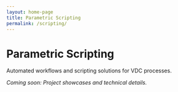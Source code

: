 ```yaml
---
layout: home-page
title: Parametric Scripting
permalink: /scripting/
---
```


# Parametric Scripting

Automated workflows and scripting solutions for VDC processes.

*Coming soon: Project showcases and technical details.*
